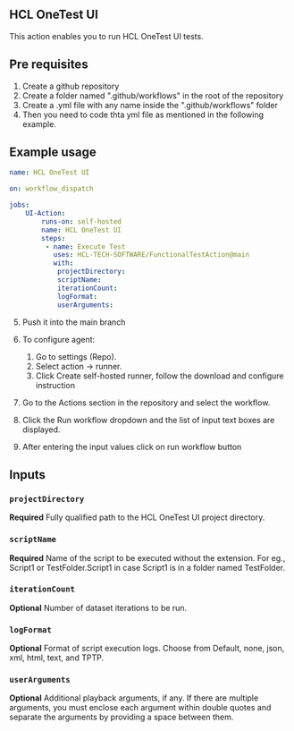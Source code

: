 ## HCL OneTest UI

This action enables you to run HCL OneTest UI tests.

## Pre requisites

1. Create a github repository
2. Create a folder named ".github/workflows" in the root of the repository
3. Create a .yml file with any name inside the ".github/workflows" folder
4. Then you need to code thta yml file as mentioned in the following example.

## Example usage

```yaml
name: HCL OneTest UI

on: workflow_dispatch

jobs:
    UI-Action:
        runs-on: self-hosted
        name: HCL OneTest UI
        steps:
         - name: Execute Test
           uses: HCL-TECH-SOFTWARE/FunctionalTestAction@main
           with:
            projectDirectory: 
            scriptName: 
            iterationCount:
            logFormat:  
            userArguments:

```
5. Push it into the main branch
6. To configure agent:
    1. Go to settings (Repo).
    2. Select action -> runner.
    3. Click Create self-hosted runner, follow the download and configure instruction

7. Go to the Actions section in the repository and select the workflow.
8. Click the Run workflow dropdown and the list of input text boxes are displayed.
9. After entering the input values click on run workflow button

## Inputs

### `projectDirectory`

**Required** Fully qualified path to the HCL OneTest UI project directory.

### `scriptName`

**Required** Name of the script to be executed without the extension. For eg., Script1 or TestFolder.Script1 in case Script1 is in a folder named TestFolder.

### `iterationCount`
**Optional** Number of dataset iterations to be run.

### `logFormat`

**Optional** Format of script execution logs. Choose from Default, none, json, xml, html, text, and TPTP.

### `userArguments`

**Optional** Additional playback arguments, if any. If there are multiple arguments, you must enclose each argument within double quotes and separate the arguments by providing a space between them.


